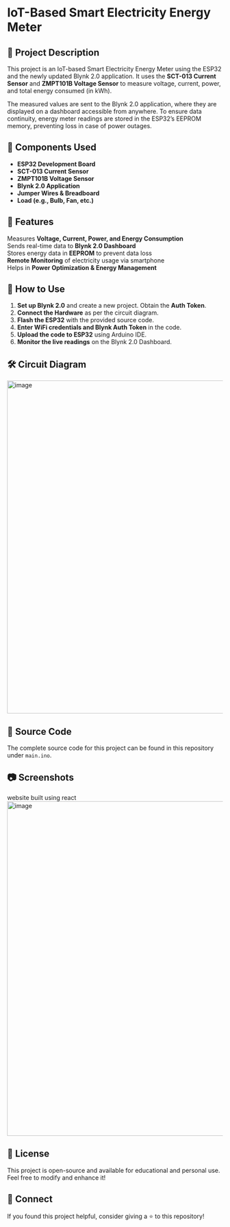 # IoT-Based Smart Electricity Energy Meter

## 📌 Project Description
This project is an IoT-based Smart Electricity Energy Meter using the ESP32 and the newly updated Blynk 2.0 application. It uses the **SCT-013 Current Sensor** and **ZMPT101B Voltage Sensor** to measure voltage, current, power, and total energy consumed (in kWh). 

The measured values are sent to the Blynk 2.0 application, where they are displayed on a dashboard accessible from anywhere. To ensure data continuity, energy meter readings are stored in the ESP32’s EEPROM memory, preventing loss in case of power outages.

## 🔧 Components Used
- **ESP32 Development Board**
- **SCT-013 Current Sensor**
- **ZMPT101B Voltage Sensor**
- **Blynk 2.0 Application**
- **Jumper Wires & Breadboard**
- **Load (e.g., Bulb, Fan, etc.)**

## 📡 Features
Measures **Voltage, Current, Power, and Energy Consumption**  
Sends real-time data to **Blynk 2.0 Dashboard**  
Stores energy data in **EEPROM** to prevent data loss  
**Remote Monitoring** of electricity usage via smartphone  
Helps in **Power Optimization & Energy Management**  

## 📜 How to Use
1. **Set up Blynk 2.0** and create a new project. Obtain the **Auth Token**.
2. **Connect the Hardware** as per the circuit diagram.
3. **Flash the ESP32** with the provided source code.
4. **Enter WiFi credentials and Blynk Auth Token** in the code.
5. **Upload the code to ESP32** using Arduino IDE.
6. **Monitor the live readings** on the Blynk 2.0 Dashboard.

## 🛠 Circuit Diagram

<img width="777" alt="image" src="https://github.com/user-attachments/assets/5d24f756-9959-46ba-98c6-4a1d18324595" />


## 📝 Source Code
The complete source code for this project can be found in this repository under `main.ino`.

## 📷 Screenshots
website built using react
<img width="781" alt="image" src="https://github.com/user-attachments/assets/de045062-5173-4f67-b5de-49d4dc89894f" />


## 📌 License
This project is open-source and available for educational and personal use. Feel free to modify and enhance it!

## 🔗 Connect
If you found this project helpful, consider giving a ⭐ to this repository!
